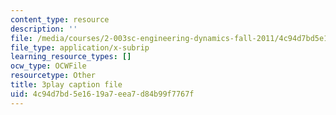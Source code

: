 ```yaml
---
content_type: resource
description: ''
file: /media/courses/2-003sc-engineering-dynamics-fall-2011/4c94d7bd5e1619a7eea7d84b99f7767f_QadsG49DY3M.srt
file_type: application/x-subrip
learning_resource_types: []
ocw_type: OCWFile
resourcetype: Other
title: 3play caption file
uid: 4c94d7bd-5e16-19a7-eea7-d84b99f7767f
---
```

